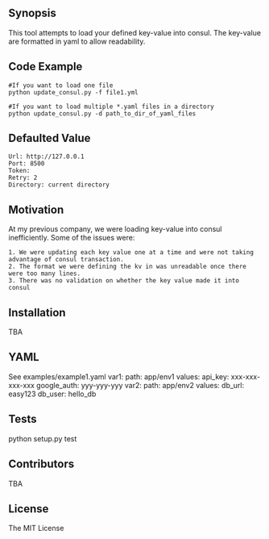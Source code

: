 ## Synopsis
This tool attempts to load your defined key-value into consul. The key-value are formatted in yaml to allow readability.
## Code Example
	#If you want to load one file
	python update_consul.py -f file1.yml
	
	#If you want to load multiple *.yaml files in a directory	
	python update_consul.py -d path_to_dir_of_yaml_files
	
## Defaulted Value
	Url: http://127.0.0.1
	Port: 8500
	Token:
	Retry: 2
	Directory: current directory

## Motivation

At my previous company, we were loading key-value into consul inefficiently. Some of the issues were:

 	1. We were updating each key value one at a time and were not taking advantage of consul transaction.
	2. The format we were defining the kv in was unreadable once there were too many lines.
	3. There was no validation on whether the key value made it into consul

## Installation

 TBA

## YAML
See examples/example1.yaml
	var1:
		path: app/env1
		values:
			api_key: xxx-xxx-xxx-xxx
			google_auth: yyy-yyy-yyy
	var2:
		path: app/env2
		values:
			db_url: easy123
			db_user: hello_db
		

## Tests

 python setup.py test

## Contributors

 TBA

## License
 
The MIT License
